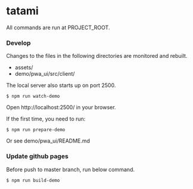 # tatami

All commands are run at PROJECT_ROOT.

### Develop
Changes to the files in the following directories are monitored and rebuilt.
- assets/
- demo/pwa_ui/src/client/

The local server also starts up on port 2500.

```
$ npm run watch-demo
```

Open http://localhost:2500/ in your browser.

If the first time, you need to run:
```
$ npm run prepare-demo
```

Or see demo/pwa_ui/README.md

### Update github pages
Before push to master branch, run below command.
```
$ npm run build-demo
```
